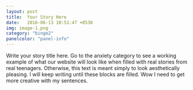 ```yaml
---
layout: post
title:  Your Story Here
date:   2016-06-13 10:51:47 +0530
img: image-1.png
category: "binge2"
panelcolor: "panel-info"
---
```

Write your story title here. Go to the anxiety category to see a working example of what our website will look like when filled with real stories from real teenagers. Otherwise, this text is meant simply to look aesthetically pleasing. I will keep writing until these blocks are filled. Wow I need to get more creative with my sentences.